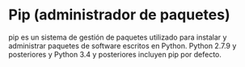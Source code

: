 # Pip (administrador de paquetes)

pip es un sistema de gestión de paquetes utilizado para instalar y administrar paquetes de software escritos en Python. Python 2.7.9 y posteriores y Python 3.4 y posteriores incluyen pip por defecto.


